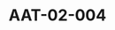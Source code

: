 ---
pid: AAT-02-004
title: AAT-02-004
language: ar
collection: عبد الرحمن علي طه
original_label: 
rights: فدوى علي طه
location_of_original: فدوى علي طه
photographer_or_studio: 
scanned_from: jpeg
_date: '1949'
location: الخرطوم
description: عبدالرحمن علي طه وزير المعارف
additional_notes: 
permission_display: 'yes'
on_server: 'no'
on_website: 'no'
permalink: "/archive/ar/aat-02-004.html"
layout: photo-page
---